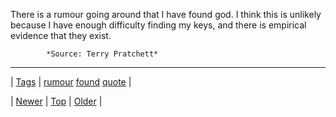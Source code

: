 <!--
title: There is a rumour going around that I have found god. I think this is unlikely because I have enough difficulty finding my keys, and there is empirical evidence that they exist.
date: 2020-06-28T15:27:00.114Z
tags: rumour, found, quote
-->




There is a rumour going around that I have found god. I think this is unlikely because I have enough difficulty finding my keys, and there is empirical evidence that they exist.

            *Source: Terry Pratchett*

<!--BOTTOM-POST-NAVIGATION-->
---

| [Tags](tags.md) | [rumour](tag-rumour.md) [found](tag-found.md) [quote](tag-quote.md) |

| [Newer](143583448479.md) | [Top](index.md) | [Older](143648981744.md) |